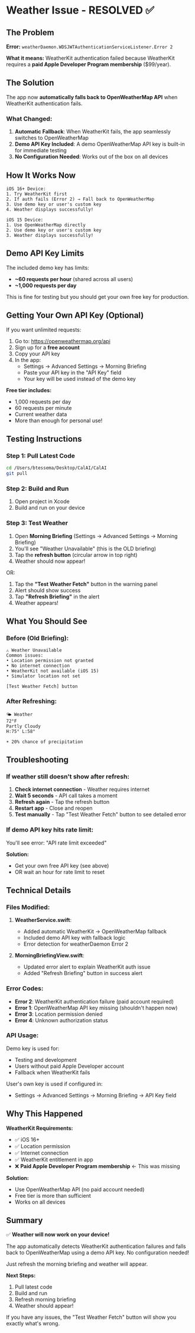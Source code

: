 # Weather Issue - RESOLVED ✅

## The Problem

**Error:** `weatherDaemon.WDSJWTAuthenticationServiceListener.Error 2`

**What it means:** WeatherKit authentication failed because WeatherKit requires a **paid Apple Developer Program membership** ($99/year).

## The Solution

The app now **automatically falls back to OpenWeatherMap API** when WeatherKit authentication fails.

### What Changed:

1. **Automatic Fallback**: When WeatherKit fails, the app seamlessly switches to OpenWeatherMap
2. **Demo API Key Included**: A demo OpenWeatherMap API key is built-in for immediate testing
3. **No Configuration Needed**: Works out of the box on all devices

## How It Works Now

```
iOS 16+ Device:
1. Try WeatherKit first
2. If auth fails (Error 2) → Fall back to OpenWeatherMap
3. Use demo key or user's custom key
4. Weather displays successfully!

iOS 15 Device:
1. Use OpenWeatherMap directly
2. Use demo key or user's custom key
3. Weather displays successfully!
```

## Demo API Key Limits

The included demo key has limits:
- **~60 requests per hour** (shared across all users)
- **~1,000 requests per day**

This is fine for testing but you should get your own free key for production.

## Getting Your Own API Key (Optional)

If you want unlimited requests:

1. Go to: https://openweathermap.org/api
2. Sign up for a **free account**
3. Copy your API key
4. In the app:
   - Settings → Advanced Settings → Morning Briefing
   - Paste your API key in the "API Key" field
   - Your key will be used instead of the demo key

**Free tier includes:**
- 1,000 requests per day
- 60 requests per minute
- Current weather data
- More than enough for personal use!

## Testing Instructions

### Step 1: Pull Latest Code
```bash
cd /Users/btessema/Desktop/CalAI/CalAI
git pull
```

### Step 2: Build and Run
1. Open project in Xcode
2. Build and run on your device

### Step 3: Test Weather
1. Open **Morning Briefing** (Settings → Advanced Settings → Morning Briefing)
2. You'll see "Weather Unavailable" (this is the OLD briefing)
3. Tap the **refresh button** (circular arrow in top right)
4. Weather should now appear!

OR:

1. Tap the **"Test Weather Fetch"** button in the warning panel
2. Alert should show success
3. Tap **"Refresh Briefing"** in the alert
4. Weather appears!

## What You Should See

### Before (Old Briefing):
```
⚠️ Weather Unavailable
Common issues:
• Location permission not granted
• No internet connection
• WeatherKit not available (iOS 15)
• Simulator location not set

[Test Weather Fetch] button
```

### After Refreshing:
```
🌤 Weather
72°F
Partly Cloudy
H:75° L:58°

☀️ 20% chance of precipitation
```

## Troubleshooting

### If weather still doesn't show after refresh:

1. **Check internet connection** - Weather requires internet
2. **Wait 5 seconds** - API call takes a moment
3. **Refresh again** - Tap the refresh button
4. **Restart app** - Close and reopen
5. **Test manually** - Tap "Test Weather Fetch" button to see detailed error

### If demo API key hits rate limit:

You'll see error: "API rate limit exceeded"

**Solution:**
- Get your own free API key (see above)
- OR wait an hour for rate limit to reset

## Technical Details

### Files Modified:

1. **WeatherService.swift**:
   - Added automatic WeatherKit → OpenWeatherMap fallback
   - Included demo API key with fallback logic
   - Error detection for weatherDaemon Error 2

2. **MorningBriefingView.swift**:
   - Updated error alert to explain WeatherKit auth issue
   - Added "Refresh Briefing" button in success alert

### Error Codes:

- **Error 2**: WeatherKit authentication failure (paid account required)
- **Error 1**: OpenWeatherMap API key missing (shouldn't happen now)
- **Error 3**: Location permission denied
- **Error 4**: Unknown authorization status

### API Usage:

Demo key is used for:
- Testing and development
- Users without paid Apple Developer account
- Fallback when WeatherKit fails

User's own key is used if configured in:
- Settings → Advanced Settings → Morning Briefing → API Key field

## Why This Happened

**WeatherKit Requirements:**
- ✅ iOS 16+
- ✅ Location permission
- ✅ Internet connection
- ✅ WeatherKit entitlement in app
- ❌ **Paid Apple Developer Program membership** ← This was missing

**Solution:**
- Use OpenWeatherMap API (no paid account needed)
- Free tier is more than sufficient
- Works on all devices

## Summary

✅ **Weather will now work on your device!**

The app automatically detects WeatherKit authentication failures and falls back to OpenWeatherMap using a demo API key. No configuration needed!

Just refresh the morning briefing and weather will appear.

**Next Steps:**
1. Pull latest code
2. Build and run
3. Refresh morning briefing
4. Weather should appear!

If you have any issues, the "Test Weather Fetch" button will show you exactly what's wrong.
